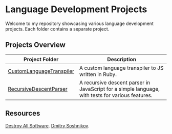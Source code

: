 # Language Development Projects

Welcome to my repository showcasing various language development projects. Each folder contains a separate project.

## Projects Overview
| Project Folder                    | Description                                                                 |
|------------------------------------|-----------------------------------------------------------------------------|
| [CustomLanguageTranspiler](01_CustomLanguageTranspiler) | A custom language transpiler to JS written in Ruby. |
| [RecursiveDescentParser](02_RecursiveDescentParser)   | A recursive descent parser in JavaScript for a simple language, with tests for various features. |

## Resources

[Destroy All Software](https://www.destroyallsoftware.com).
[Dmitry Soshnikov](http://dmitrysoshnikov.com/).

